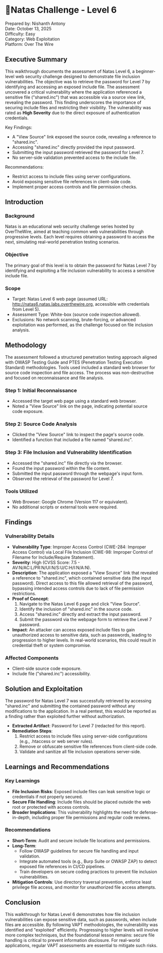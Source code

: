 # 🏴󠁡󠁦󠁷󠁡󠁲󠁿Natas Challenge - Level 6

Prepared by: Nishanth Antony  
Date: October 13, 2025  
Difficulty: Easy  
Category: Web Exploitation    
Platform: Over The Wire    

## Executive Summary
This walkthrough documents the assessment of Natas Level 6, a beginner-level web security challenge designed to demonstrate file inclusion vulnerabilities. The objective was to retrieve the password for Level 7 by identifying and accessing an exposed include file. The assessment uncovered a critical vulnerability where the application referenced a sensitive file ("shared.inc") that was accessible via a source view link, revealing the password. This finding underscores the importance of securing include files and restricting their visibility. The vulnerability was rated as **High Severity** due to the direct exposure of authentication credentials.

Key Findings:
- A "View Source" link exposed the source code, revealing a reference to "shared.inc".
- Accessing "shared.inc" directly provided the input password.
- Submitting the input password retrieved the password for Level 7.
- No server-side validation prevented access to the include file.

Recommendations:
- Restrict access to include files using server configurations.
- Avoid exposing sensitive file references in client-side code.
- Implement proper access controls and file permission checks.

## Introduction
### Background
Natas is an educational web security challenge series hosted by OverTheWire, aimed at teaching common web vulnerabilities through progressive levels. Each level requires obtaining a password to access the next, simulating real-world penetration testing scenarios.

### Objective
The primary goal of this level is to obtain the password for Natas Level 7 by identifying and exploiting a file inclusion vulnerability to access a sensitive include file.

### Scope
- Target: Natas Level 6 web page (assumed URL: http://natas6.natas.labs.overthewire.org, accessible with credentials from Level 5).
- Assessment Type: White-box (source code inspection allowed).
- Exclusions: No network scanning, brute-forcing, or advanced exploitation was performed, as the challenge focused on file inclusion analysis.

## Methodology
The assessment followed a structured penetration testing approach aligned with OWASP Testing Guide and PTES (Penetration Testing Execution Standard) methodologies. Tools used included a standard web browser for source code inspection and file access. The process was non-destructive and focused on reconnaissance and file analysis.

### Step 1: Initial Reconnaissance
- Accessed the target web page using a standard web browser.
- Noted a "View Source" link on the page, indicating potential source code exposure.

### Step 2: Source Code Analysis
- Clicked the "View Source" link to inspect the page's source code.
- Identified a function that included a file named "shared.inc".

### Step 3: File Inclusion and Vulnerability Identification
- Accessed the "shared.inc" file directly via the browser.
- Found the input password within the file content.
- Submitted the input password through the webpage's input form.
- Observed the retrieval of the password for Level 7.

### Tools Utilized
- Web Browser: Google Chrome (Version 117 or equivalent).
- No additional scripts or external tools were required.

## Findings
### Vulnerability Details
- **Vulnerability Type**: Improper Access Control (CWE-284: Improper Access Control) via Local File Inclusion (CWE-98: Improper Control of Filename for Include/Require Statement).
- **Severity**: High (CVSS Score: 7.5 - AV:N/AC:L/PR:N/UI:N/S:U/C:H/I:N/A:N).
- **Description**: The application exposed a "View Source" link that revealed a reference to "shared.inc", which contained sensitive data (the input password). Direct access to this file allowed retrieval of the password, bypassing intended access controls due to lack of file permission restrictions.
- **Proof of Concept**:
  1. Navigate to the Natas Level 6 page and click "View Source".
  2. Identify the inclusion of "shared.inc" in the source code.
  3. Access "shared.inc" directly and extract the input password.
  4. Submit the password via the webpage form to retrieve the Level 7 password.
- **Impact**: An attacker can access exposed include files to gain unauthorized access to sensitive data, such as passwords, leading to progression to higher levels. In real-world scenarios, this could result in credential theft or system compromise.

### Affected Components
- Client-side source code exposure.
- Include file ("shared.inc") accessibility.

## Solution and Exploitation
The password for Natas Level 7 was successfully retrieved by accessing "shared.inc" and submitting the contained password without any modifications to the application. In a real pentest, this would be reported as a finding rather than exploited further without authorization.

- **Extracted Artifact**: Password for Level 7 (redacted for this report).
- **Remediation Steps**:
  1. Restrict access to include files using server-side configurations (e.g., .htaccess or web server rules).
  2. Remove or obfuscate sensitive file references from client-side code.
  3. Validate and sanitize all file inclusion operations server-side.

## Learnings and Recommendations
### Key Learnings
- **File Inclusion Risks**: Exposed include files can leak sensitive logic or credentials if not properly secured.
- **Secure File Handling**: Include files should be placed outside the web root or protected with access controls.
- **Broader Implications**: This vulnerability highlights the need for defense-in-depth, including proper file permissions and regular code reviews.

### Recommendations
- **Short-Term**: Audit and secure include file locations and permissions.
- **Long-Term**: 
  - Follow OWASP guidelines for secure file handling and input validation.
  - Integrate automated tools (e.g., Burp Suite or OWASP ZAP) to detect exposed file references in CI/CD pipelines.
  - Train developers on secure coding practices to prevent file inclusion vulnerabilities.
- **Mitigation Controls**: Use directory traversal prevention, enforce least privilege file access, and monitor for unauthorized file access attempts.

## Conclusion
This walkthrough for Natas Level 6 demonstrates how file inclusion vulnerabilities can expose sensitive data, such as passwords, when include files are accessible. By following VAPT methodologies, the vulnerability was identified and "exploited" efficiently. Progressing to higher levels will involve more complex techniques, but the foundational lesson remains: secure file handling is critical to prevent information disclosure. For real-world applications, regular VAPT assessments are essential to mitigate such risks.

